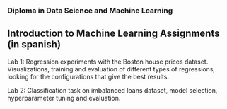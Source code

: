 ### Diploma in Data Science and Machine Learning
## Introduction to Machine Learning Assignments (in spanish)

Lab 1: Regression experiments with the Boston house prices dataset. Visualizations, training and evaluation of different types of regressions, looking for the configurations that give the best results.

Lab 2: Classification task on imbalanced loans dataset, model selection, hyperparameter tuning and evaluation.
